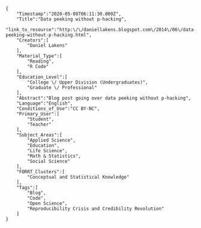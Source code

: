 
    {
        "Timestamp":"2020-05-08T06:11:30.000Z",
        "Title":"Data peeking without p-hacking",
        "link_to_resource":"http:\/\/daniellakens.blogspot.com\/2014\/06\/data-peeking-without-p-hacking.html",
        "Creators":[
            "Daniel Lakens"
        ],
        "Material_Type":[
            "Reading",
            "R Code"
        ],
        "Education_Level":[
            "College \/ Upper Division (Undergraduates)",
            "Graduate \/ Professional"
        ],
        "Abstract":"Blog post going over data peeking without p-hacking",
        "Language":"English",
        "Conditions_of_Use":"CC BY-NC",
        "Primary_User":[
            "Student",
            "Teacher"
        ],
        "Subject_Areas":[
            "Applied Science",
            "Education",
            "Life Science",
            "Math & Statistics",
            "Social Science"
        ],
        "FORRT_Clusters":[
            "Conceptual and Statistical Knowledge"
        ],
        "Tags":[
            "Blog",
            "Code",
            "Open Science",
            "Reproducibility Crisis and Credibility Revolution"
        ]
    }
